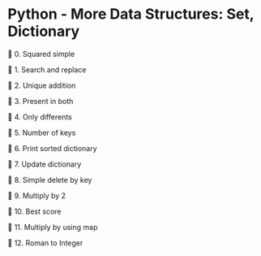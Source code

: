 # Python - More Data Structures: Set, Dictionary

📁 0. Squared simple

📁 1. Search and replace

📁 2. Unique addition

📁 3. Present in both

📁 4. Only differents

📁 5. Number of keys

📁 6. Print sorted dictionary

📁 7. Update dictionary

📁 8. Simple delete by key

📁 9. Multiply by 2

📁 10. Best score

📁 11. Multiply by using map

📁 12. Roman to Integer